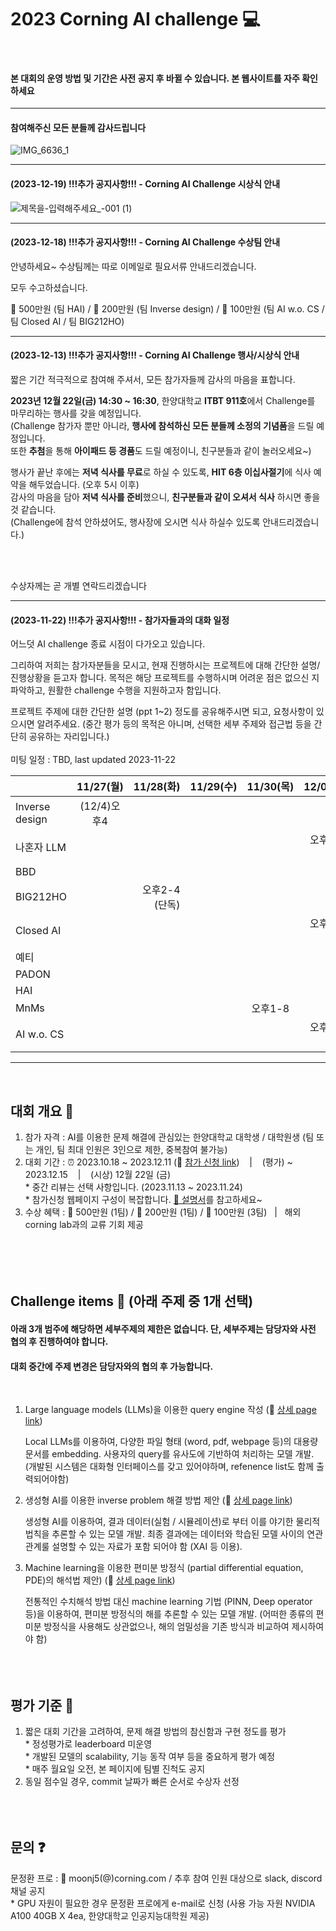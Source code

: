 # 2023 Corning AI challenge 💻
<br/>

#### 본 대회의 운영 방법 및 기간은 사전 공지 후 바뀔 수 있습니다. 본 웹사이트를 자주 확인하세요 

--------

#### 참여해주신 모든 분들께 감사드립니다

![IMG_6636_1](https://github.com/CORNING-AI-CHALLENGE/intro/assets/146830948/dce55814-d46c-4587-b15e-fb78c0ca5d91)




--------

#### (2023-12-19) !!!추가 공지사항!!! - Corning AI Challenge 시상식 안내

![제목을-입력해주세요_-001 (1)](https://github.com/CORNING-AI-CHALLENGE/intro/assets/146830948/4a98cf82-fbfc-4617-8924-928d0c47b0e9)




--------

#### (2023-12-18) !!!추가 공지사항!!! - Corning AI Challenge 수상팀 안내

안녕하세요~ 수상팀께는 따로 이메일로 필요서류 안내드리겠습니다.

모두 수고하셨습니다.

🥇 500만원 (팀 HAI) / 🥈 200만원 (팀 Inverse design) / 🥉 100만원 (팀 AI w.o. CS / 팀 Closed AI / 팀 BIG212HO)


--------

#### (2023-12-13) !!!추가 공지사항!!! - Corning AI Challenge 행사/시상식 안내

짧은 기간 적극적으로 참여해 주셔서, 모든 참가자들께 감사의 마음을 표합니다.

<b>2023년 12월 22일(금) 14:30 ~ 16:30</b>, 한양대학교 <b>ITBT 911호</b>에서 Challenge를 마무리하는 행사를 갖을 예정입니다. <br>
(Challenge 참가자 뿐만 아니라, <b>행사에 참석하신 모든 분들께 소정의 기념품</b>을 드릴 예정입니다. <br>
또한 <b>추첨</b>을 통해 <b>아이패드 등 경품</b>도 드릴 예정이니, 친구분들과 같이 놀러오세요~)



행사가 끝난 후에는 <b>저녁 식사를 무료</b>로 하실 수 있도록, <b>HIT 6층 이십사절기</b>에 식사 예약을 해두었습니다. (오후 5시 이후)<br>
감사의 마음을 담아 <b>저녁 식사를 준비</b>했으니, <b>친구분들과 같이 오셔서 식사</b> 하시면 좋을 것 같습니다. <br> (Challenge에 참석 안하셨어도, 행사장에 오시면 식사 하실수 있도록 안내드리겠습니다.)


<br><br>

수상자께는 곧 개별 연락드리겠습니다



--------

#### (2023-11-22) !!!추가 공지사항!!! - 참가자들과의 대화 일정


어느덧 AI challenge 종료 시점이 다가오고 있습니다. 

그리하여 저희는 참가자분들을 모시고, 현재 진행하시는 프로젝트에 대해 간단한 설명/진행상황을 듣고자 합니다. 
목적은 해당 프로젝트를 수행하시며 어려운 점은 없으신 지 파악하고, 원활한 challenge 수행을 지원하고자 함입니다. 

프로젝트 주제에 대한 간단한 설명 (ppt 1~2) 정도를 공유해주시면 되고, 요청사항이 있으시면 알려주세요.
(중간 평가 등의 목적은 아니며, 선택한 세부 주제와 접근법 등을 간단히 공유하는 자리입니다.)
<br/><br/>
미팅 일정 : TBD, last updated 2023-11-22

|  &nbsp;&nbsp; | 11/27(월) | 11/28(화) | 11/29(수) | 11/30(목) | 12/01(금) |
|:--------|:--------:|--------:|:--------|:--------:|--------:|
| Inverse design |  (12/4)오후4 | &nbsp; | &nbsp; | &nbsp; | &nbsp; |
| 나혼자 LLM |  &nbsp; | &nbsp; | &nbsp; | &nbsp; | 오후4 (단독) |
| BBD |  &nbsp; | &nbsp; | &nbsp; | &nbsp; | &nbsp; |
| BIG212HO |  &nbsp; | 오후2-4 (단독) | &nbsp; | &nbsp; | &nbsp; |
| Closed AI |  &nbsp; | &nbsp; | &nbsp; | &nbsp; |오후6 (단독) |
| 예티 |  &nbsp; | &nbsp; | &nbsp; | &nbsp; | &nbsp; |
| PADON |  &nbsp; | &nbsp; | &nbsp; | &nbsp; | &nbsp; |
| HAI |  &nbsp; | &nbsp; | &nbsp; | &nbsp; | &nbsp; |
| MnMs |  &nbsp; | &nbsp; | &nbsp; | 오후1-8 | &nbsp; |
| AI w.o. CS |  &nbsp; | &nbsp; | &nbsp; | &nbsp; | 오후5 (단독) |


--------
<br/>

## 대회 개요 💬
1. 참가 자격 : AI를 이용한 문제 해결에 관심있는 한양대학교 대학생 / 대학원생 (팀 또는 개인, 팀 최대 인원은 3인으로 제한, 중복참여 불가능)
1. 대회 기간 : ⏰ 2023.10.18 ~ 2023.12.11 (🔗 [참가 신청 link](https://recruit.incruit.com/corning/job/2310100017))  &nbsp;&nbsp; | &nbsp;&nbsp;  (평가) ~ 2023.12.15 &nbsp;&nbsp; | &nbsp;&nbsp; (시상) 12월 22일 (금)  <br/> * 중간 리뷰는 선택 사항입니다. (2023.11.13 ~ 2023.11.24) <br/> * 참가신청 웹페이지 구성이 복잡합니다. [🔗 설명서](https://github.com/corning-ai-challenge/signup)를 참고하세요~<br/>
1. 수상 혜택 : 🥇 500만원 (1팀) / 🥈 200만원 (1팀) / 🥉 100만원 (3팀) &nbsp;&nbsp;|&nbsp;&nbsp; 해외 corning lab과의 교류 기회 제공<br/>
<br/><br/><br/><br/>

## Challenge items 🏃 (아래 주제 중 1개 선택)

#### 아래 3개 범주에 해당하면 세부주제의 제한은 없습니다. 단, 세부주제는 담당자와 사전 협의 후 진행하여야 합니다. 
#### 대회 중간에 주제 변경은 담당자와의 협의 후 가능합니다.
<br/>

1. Large language models (LLMs)을 이용한 query engine 작성 (🔗 [상세 page link](https://github.com/corning-ai-challenge/item1.git))

   Local LLMs를 이용하여, 다양한 파일 형태 (word, pdf, webpage 등)의 대용량 문서를 embedding. 사용자의 query를 유사도에 기반하여 처리하는 모델 개발. (개발된 시스템은 대화형 인터페이스를 갖고 있어야하며, refenence list도 함께 출력되어야함)

2. 생성형 AI를 이용한 inverse problem 해결 방법 제안 (🔗 [상세 page link](https://github.com/corning-ai-challenge/item2.git))
   
   생성형 AI를 이용하여, 결과 데이터(실험 / 시뮬레이션)로 부터 이를 야기한 물리적 법칙을 추론할 수 있는 모델 개발. 최종 결과에는 데이터와 학습된 모델 사이의 연관 관계룰 설명할 수 있는 자료가 포함 되어야 함 (XAI 등 이용).

3. Machine learning을 이용한 편미분 방정식 (partial differential equation, PDE)의 해석법 제안) (🔗 [상세 page link](https://github.com/corning-ai-challenge/item3.git))
   
   전통적인 수치해석 방법 대신 machine learning 기법 (PINN, Deep operator 등)을 이용하여, 편미분 방정식의 해를 추론할 수 있는 모델 개발. (어떠한 종류의 편미분 방정식을 사용해도 상관없으나, 해의 엄밀성을 기존 방식과 비교하여 제시하여야 함)
<br/><br/><br/><br/>


## 평가 기준 📝
1. 짧은 대회 기간을 고려하여, 문제 해결 방법의 참신함과 구현 정도를 평가 <br/> * 정성평가로 leaderboard 미운영 <br/> * 개발된 모델의 scalability, 기능 동작 여부 등을 중요하게 평가 예정 <br/> *  매주 월요일 오전, 본 페이지에 팀별 진척도 공지 
3. 동일 점수일 경우, commit 날짜가 빠른 순서로 수상자 선정
<br/><br/><br/><br/>


## 문의 ❓
문정환 프로 : 📧 moonj5(@)corning.com / 추후 참여 인원 대상으로 slack, discord 채널 공지
<br/> * GPU 자원이 필요한 경우 문정환 프로에게 e-mail로 신청 (사용 가능 자원 NVIDIA A100 40GB X 4ea, 한양대학교 인공지능대학원 제공)



